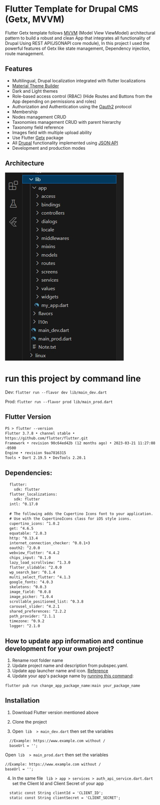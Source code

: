 # Flutter Template for Drupal CMS (Getx, MVVM)

 Flutter Getx template follows [MVVM](https://en.wikipedia.org/wiki/Model%E2%80%93view%E2%80%93viewmodel) (Model View ViewModel) architectural pattern to build a robust and clean App that integrates all functionality of Drupal Using REST API(JSONAPI core module), In this project I used the powerful features of Getx like state management, Dependency injection, route management.
## Features
 * Multilingual, Drupal localization integrated with flutter localizations
 *  [Material Theme Builder](https://m3.material.io/theme-builder)
 *   Dark and Light themes
 *  Role-based access control (RBAC) (Hide Routes and Buttons from the App depending on permissions and roles)
 *  Authorization and Authentication using the [Oauth2](https://oauth.net/2/) protocol
 *  Membership
 *  Nodes management CRUD
 *  Taxonomies management CRUD  with parent hierarchy
 *  Taxonomy field reference 
 *  Images field with multiple upload ability
 *  Use Flutter [Getx](https://pub.dev/packages/get) package
 *  All [Drupal](https://drupal.org/) functionality implemented using  [JSON:API](https://www.drupal.org/docs/core-modules-and-themes/core-modules/jsonapi-module/api-overview)
 *  Development and production modes
## Architecture 
 <img src="./screenshots/architecture.jpg" wiidth="300">

# run this project by command line
Dev: `flutter run --flavor dev lib/main_dev.dart`

Prod: `flutter run --flavor prod lib/main_prod.dart`


## Flutter Version
``````
PS > flutter --version
Flutter 3.7.8 • channel stable • https://github.com/flutter/flutter.git
Framework • revision 90c64ed42b (12 months ago) • 2023-03-21 11:27:08 -0500
Engine • revision 9aa7816315
Tools • Dart 2.19.5 • DevTools 2.20.1
``````
## Dependencies:
``````
  flutter:
    sdk: flutter
  flutter_localizations:
    sdk: flutter
  intl: ^0.17.0

  # The following adds the Cupertino Icons font to your application.
  # Use with the CupertinoIcons class for iOS style icons.
  cupertino_icons: ^1.0.2
  get: ^4.6.5
  equatable: ^2.0.3
  http: ^0.13.4
  internet_connection_checker: ^0.0.1+3
  oauth2: ^2.0.0
  webview_flutter: ^4.4.2
  chips_input: ^0.1.0
  lazy_load_scrollview: ^1.3.0
  flutter_slidable: ^2.0.0
  wp_search_bar: ^0.1.4
  multi_select_flutter: ^4.1.3
  google_fonts: ^4.0.3
  skeletons: ^0.0.3
  image_field: ^0.0.8
  image_picker: ^1.0.4
  scrollable_positioned_list: ^0.3.8  
  carousel_slider: ^4.2.1
  shared_preferences: ^2.2.2
  path_provider: ^2.1.1
  timezone: ^0.9.2
  logger: ^2.1.0
``````

## How to update app information and continue development for your own project?

1. Rename root folder name
2. Update project name and description from pubspec.yaml. 
3. Update app launcher name and icon. [Reference](https://medium.com/@vaibhavi.rana99/change-application-name-and-icon-in-flutter-bebbec297c57)
4. Update your app's package name by [running this command](https://pub.dev/packages/change_app_package_name):

`flutter pub run change_app_package_name:main your_package_name`

## Installation
1. Download Flutter version mentioned above
2. Clone the project

3. Open`````` lib  > main_dev.dart``````  then set the variables
``````
  //Example: https://www.example.com without /
  baseUrl = '';
  ``````
  Open`````` lib  > main_prod.dart``````  then set the variables
   ``````
  //Example: https://www.example.com without /
  baseUrl = '';
  ``````

4.  In the same file `````` lib > app > services > auth_api_service.dart.dart``````  set the Client Id and Client Secret of your app
``````
  static const String clientId = 'CLIENT_ID';
  static const String clientSecret = 'CLIENT_SECRET';
``````
